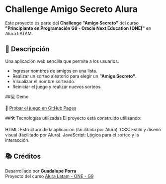 # Challenge Amigo Secreto Alura
Este proyecto es parte del **Challenge "Amigo Secreto"** del curso  
**"Principiante en Programación G9 - Oracle Next Education (ONE)"** en Alura LATAM.

## 📌 Descripción

Una aplicación web sencilla que permite a los usuarios:

- Ingresar nombres de amigos en una lista.
- Realizar un sorteo aleatorio para elegir un **"Amigo Secreto"**.
- Visualizar el nombre sorteado.
- Reiniciar el juego y realizar nuevos sorteos.

##💻 Demo

🔗 [Probar el juego en GitHub Pages](https://guadalupeporra.github.io/Amigo-secreto-Alura/)

##🛠️ Tecnologías utilizadas
El proyecto está construido utilizando:

HTML: Estructura de la aplicación (facilitada por Alura).
CSS: Estilo y diseño visual (facilitado por Alura).
JavaScript: Lógica para el sorteo y la interacción.

## 📚 Créditos

Desarrollado por **Guadalupe Porra**  
Proyecto del curso [Alura Latam - ONE - G9](https://www.aluracursos.com/)
